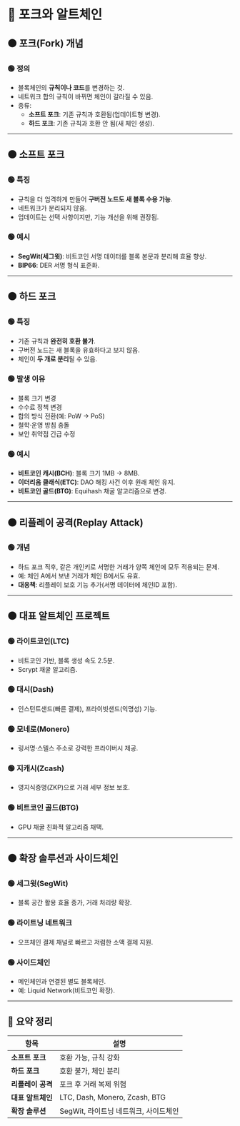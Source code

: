 # 🔴 포크와 알트체인

## 🟠 포크(Fork) 개념

### 🟢 정의
- 블록체인의 **규칙이나 코드**를 변경하는 것.
- 네트워크 합의 규칙이 바뀌면 체인이 갈라질 수 있음.
- 종류:
    - **소프트 포크**: 기존 규칙과 호환됨(업데이트형 변경).
    - **하드 포크**: 기존 규칙과 호환 안 됨(새 체인 생성).

---

## 🟠 소프트 포크

### 🟢 특징
- 규칙을 더 엄격하게 만들어 **구버전 노드도 새 블록 수용 가능**.
- 네트워크가 분리되지 않음.
- 업데이트는 선택 사항이지만, 기능 개선을 위해 권장됨.

### 🟢 예시
- **SegWit(세그윗)**: 비트코인 서명 데이터를 블록 본문과 분리해 효율 향상.
- **BIP66**: DER 서명 형식 표준화.

---

## 🟠 하드 포크

### 🟢 특징
- 기존 규칙과 **완전히 호환 불가**.
- 구버전 노드는 새 블록을 유효하다고 보지 않음.
- 체인이 **두 개로 분리**될 수 있음.

### 🟢 발생 이유
- 블록 크기 변경
- 수수료 정책 변경
- 합의 방식 전환(예: PoW → PoS)
- 철학·운영 방침 충돌
- 보안 취약점 긴급 수정

### 🟢 예시
- **비트코인 캐시(BCH)**: 블록 크기 1MB → 8MB.
- **이더리움 클래식(ETC)**: DAO 해킹 사건 이후 원래 체인 유지.
- **비트코인 골드(BTG)**: Equihash 채굴 알고리즘으로 변경.

---

## 🟠 리플레이 공격(Replay Attack)

### 🟢 개념
- 하드 포크 직후, 같은 개인키로 서명한 거래가 양쪽 체인에 모두 적용되는 문제.
- 예: 체인 A에서 보낸 거래가 체인 B에서도 유효.
- **대응책**: 리플레이 보호 기능 추가(서명 데이터에 체인ID 포함).

---

## 🟠 대표 알트체인 프로젝트

### 🟢 라이트코인(LTC)
- 비트코인 기반, 블록 생성 속도 2.5분.
- Scrypt 채굴 알고리즘.

### 🟢 대시(Dash)
- 인스턴트샌드(빠른 결제), 프라이빗샌드(익명성) 기능.

### 🟢 모네로(Monero)
- 링서명·스텔스 주소로 강력한 프라이버시 제공.

### 🟢 지캐시(Zcash)
- 영지식증명(ZKP)으로 거래 세부 정보 보호.

### 🟢 비트코인 골드(BTG)
- GPU 채굴 친화적 알고리즘 채택.

---

## 🟠 확장 솔루션과 사이드체인

### 🟢 세그윗(SegWit)
- 블록 공간 활용 효율 증가, 거래 처리량 확장.

### 🟢 라이트닝 네트워크
- 오프체인 결제 채널로 빠르고 저렴한 소액 결제 지원.

### 🟢 사이드체인
- 메인체인과 연결된 별도 블록체인.
- 예: Liquid Network(비트코인 확장).

---

## 📌 요약 정리

| 항목 | 설명 |
|------|------|
| **소프트 포크** | 호환 가능, 규칙 강화 |
| **하드 포크** | 호환 불가, 체인 분리 |
| **리플레이 공격** | 포크 후 거래 복제 위험 |
| **대표 알트체인** | LTC, Dash, Monero, Zcash, BTG |
| **확장 솔루션** | SegWit, 라이트닝 네트워크, 사이드체인 |

